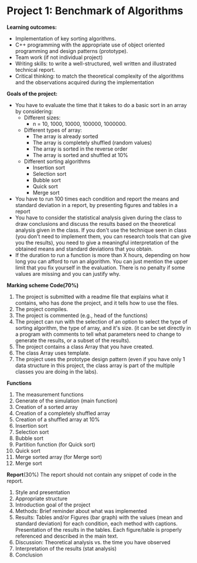 <h1>Project 1: Benchmark of Algorithms</h1>

<b>Learning outcomes:</b>
- Implementation of key sorting algorithms.
- C++ programming with the appropriate use of object oriented programming and design patterns (prototype).
- Team work (if not individual project)
- Writing skills: to write a well-structured, well written and illustrated technical report.
- Critical thinking: to match the theoretical complexity of the algorithms and the observations acquired during the implementation

<b>Goals of the project:</b>
- You have to evaluate the time that it takes to do a basic sort in an array by considering:
	* Different sizes:
		* n = 10, 1000, 10000, 100000, 1000000.
	* Different types of array:
		* The array is already sorted
		* The array is completely shuffled (random values)
		* The array is sorted in the reverse order
		* The array is sorted and shuffled at 10%
	* Different sorting algorithms
		* Insertion sort
		* Selection sort
		* Bubble sort
		* Quick sort
		* Merge sort
- You have to run 100 times each condition and report the means and standard deviation in a report, by presenting figures and tables in a report
- You have to consider the statistical analysis given during the class to draw conclusions and discuss the results based on the theoretical analysis given in the class. If you don't use the technique seen in class (you don't need to implement them, you can research tools that can give you the results), you need to give a meaningful interpretation of the obtained means and standard deviations that you obtain.
- If the duration to run a function is more than X hours, depending on how long you can afford to run an algorithm. You can just mention the upper limit that you fix yourself in the evaluation. There is no penalty if some values are missing and you can justify why.

<b>Marking scheme
Code(70%)</b>
	<ol>
		<li>The project is submitted with a readme file that explains what it contains, who has done the project, and it tells how to use the files.</li>
		<li>The project compiles.</li>
		<li>The project is commented (e.g., head of the functions)</li>
		<li>The project can run with the selection of an option to select the type of sorting algorithm, the type of array, and it's size. (it can be set directly in a program with comments to tell what parameters need to change to generate the results, or a subset of the results).</li>
		<li>The project contains a class Array that you have created.</li>
		<li>The class Array uses template.</li>
		<li>The project uses the prototype design pattern (even if you have only 1 data structure in this project, the class array is part of the multiple classes you are doing in the labs).</li>
	</ol>
<b>Functions</b>
	<ol>
		<li>The measurement functions</li>
		<li>Generate of the simulation (main function)</li>
		<li>Creation of a sorted array</li>
		<li>Creation of a completely shuffled array</li>
		<li>Creation of a shuffled array at 10%</li>
		<li>Insertion sort</li>
		<li>Selection sort</li>
		<li>Bubble sort</li>
		<li>Partition function (for Quick sort)</li>
		<li>Quick sort</li>
		<li> Merge sorted array (for Merge sort)</li>
		<li>Merge sort</li>
	</ol>

<b>Report</b>(30%) The report should not contain any snippet of code in the report.
	<ol>
		<li>Style and presentation</li>
		<li>Appropriate structure</li>
		<li>Introduction goal of the project</li>
		<li>Methods: Brief reminder about what was implemented</li>
		<li>Results: Tables and/or Figures (bar graph) with the values (mean and standard deviation) for each condition, each method with captions. Presentation of the results in the tables. Each figure/table is properly referenced and described in the main text.</li>
		<li>Discussion: Theoretical analysis vs. the time you have observed</li>
		<li>Interpretation of the results (stat analysis)</li>
		<li>Conclusion</li>
	</ol>